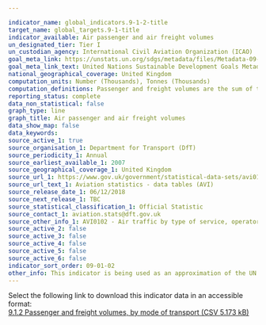 ```yaml
---

indicator_name: global_indicators.9-1-2-title
target_name: global_targets.9-1-title
indicator_available: Air passenger and air freight volumes
un_designated_tier: Tier I
un_custodian_agency: International Civil Aviation Organization (ICAO)
goal_meta_link: https://unstats.un.org/sdgs/metadata/files/Metadata-09-01-02.pdf
goal_meta_link_text: United Nations Sustainable Development Goals Metadata (PDF 375 KB)
national_geographical_coverage: United Kingdom
computation_units: Number (Thousands), Tonnes (Thousands)
computation_definitions: Passenger and freight volumes are the sum of the passenger and freight volumes reported for the air carriers in terms of number of people and metric tonnes of cargo respectively.
reporting_status: complete
data_non_statistical: false
graph_type: line
graph_title: Air passenger and air freight volumes
data_show_map: false
data_keywords:  
source_active_1: true
source_organisation_1: Department for Transport (DfT)
source_periodicity_1: Annual
source_earliest_available_1: 2007
source_geographical_coverage_1: United Kingdom
source_url_1: https://www.gov.uk/government/statistical-data-sets/avi01-traffic-passenger-numbers-mode-of-travel-to-airport
source_url_text_1: Aviation statistics - data tables (AVI)
source_release_date_1: 06/12/2018
source_next_release_1: TBC
source_statistical_classification_1: Official Statistic 
source_contact_1: aviation.stats@dft.gov.uk
source_other_info_1: AVI0102 - Air traffic by type of service, operator and airport (ODS, 42.6KB)
source_active_2: false
source_active_3: false
source_active_4: false
source_active_5: false
source_active_6: false
indicator_sort_order: 09-01-02
other_info: This indicator is being used as an approximation of the UN SDG Indicator. Where possible, we will work to identify or develop UK data to meet the global indicator specification. This indicator has not been identified in collaboration with topic experts.
---
```

Select the following link to download this indicator data in an accessible format:<br>[9.1.2 Passenger and freight volumes, by mode of transport (CSV 5.173 kB)](https://sustainabledevelopment-uk.github.io/sdg-data/en/data/9-1-2.csv)